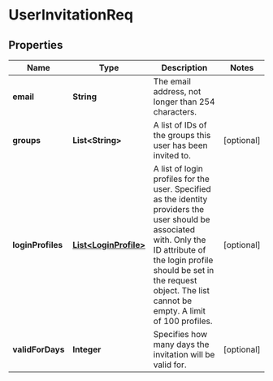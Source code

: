 
# UserInvitationReq

## Properties
Name | Type | Description | Notes
------------ | ------------- | ------------- | -------------
**email** | **String** | The email address, not longer than 254 characters. | 
**groups** | **List&lt;String&gt;** | A list of IDs of the groups this user has been invited to. |  [optional]
**loginProfiles** | [**List&lt;LoginProfile&gt;**](LoginProfile.md) | A list of login profiles for the user. Specified as the identity providers the user should be associated with. Only the ID attribute of the login profile should be set in the request object. The list cannot be empty. A limit of 100 profiles. |  [optional]
**validForDays** | **Integer** | Specifies how many days the invitation will be valid for. |  [optional]



